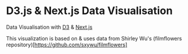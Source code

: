 # D3.js & Next.js Data Visualisation

Data Visualisation with [D3](https://d3js.org/) & [Next.js](https://nextjs.org/)

This visualization is based on & uses data from Shirley Wu's (filmflowers repository)[https://github.com/sxywu/filmflowers]
